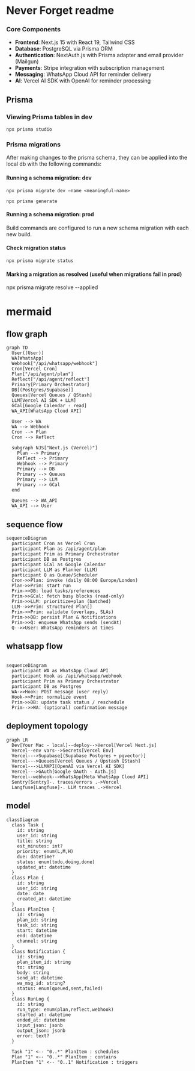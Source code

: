 # Never Forget readme

### Core Components
- **Frontend**: Next.js 15 with React 19, Tailwind CSS
- **Database**: PostgreSQL via Prisma ORM
- **Authentication**: NextAuth.js with Prisma adapter and email provider (Mailgun)
- **Payments**: Stripe integration with subscription management
- **Messaging**: WhatsApp Cloud API for reminder delivery
- **AI**: Vercel AI SDK with OpenAI for reminder processing

## Prisma

### Viewing Prisma tables in dev

`npx prisma studio`

### Prisma migrations

After making changes to the prisma schema, they can be applied into the local db with the following commands:

#### Running a schema migration: dev

`npx prisma migrate dev —name <meaningful-name>`

`npx prisma generate`

#### Running a schema migration: prod

Build commands are configured to run a new schema migration with each new build.

#### Check migration status

`npx prisma migrate status`

#### Marking a migration as resolved (useful when migrations fail in prod)

npx prisma migrate resolve --applied <full migration name>

# mermaid

## flow graph

```mermaid
graph TD
  User((User))
  WA[WhatsApp]
  Webhook["/api/whatsapp/webhook"]
  Cron[Vercel Cron]
  Plan["/api/agent/plan"]
  Reflect["/api/agent/reflect"]
  Primary[Primary Orchestrator]
  DB[(Postgres/Supabase)]
  Queues[Vercel Queues / QStash]
  LLM[Vercel AI SDK + LLM]
  GCal[Google Calendar - read]
  WA_API[WhatsApp Cloud API]

  User --> WA
  WA --> Webhook
  Cron --> Plan
  Cron --> Reflect

  subgraph NJS["Next.js (Vercel)"]
    Plan --> Primary
    Reflect --> Primary
    Webhook --> Primary
    Primary --> DB
    Primary --> Queues
    Primary --> LLM
    Primary --> GCal
  end

  Queues --> WA_API
  WA_API --> User  
```
## sequence flow


```mermaid
sequenceDiagram
  participant Cron as Vercel Cron
  participant Plan as /api/agent/plan
  participant Prim as Primary Orchestrator
  participant DB as Postgres
  participant GCal as Google Calendar
  participant LLM as Planner (LLM)
  participant Q as Queue/Scheduler
  Cron->>Plan: invoke (daily 08:00 Europe/London)
  Plan->>Prim: start run
  Prim->>DB: load tasks/preferences
  Prim->>GCal: fetch busy blocks (read-only)
  Prim->>LLM: prioritize+plan (batched)
  LLM-->>Prim: structured Plan[]
  Prim->>Prim: validate (overlaps, SLAs)
  Prim->>DB: persist Plan & Notifications
  Prim->>Q: enqueue WhatsApp sends (sendAt)
  Q-->>User: WhatsApp reminders at times
```

## whatsapp flow

```mermaid

sequenceDiagram
  participant WA as WhatsApp Cloud API
  participant Hook as /api/whatsapp/webhook
  participant Prim as Primary Orchestrator
  participant DB as Postgres
  WA->>Hook: POST message (user reply)
  Hook->>Prim: normalize event
  Prim->>DB: update task status / reschedule
  Prim-->>WA: (optional) confirmation message
```


## deployment topology

```mermaid
graph LR
  Dev[Your Mac - local]--deploy-->Vercel[Vercel Next.js]
  Vercel--env vars-->Secrets[Vercel Env]
  Vercel--->Supabase[(Supabase Postgres + pgvector)]
  Vercel--->Queues[Vercel Queues / Upstash QStash]
  Vercel--->LLMAPI[OpenAI via Vercel AI SDK]
  Vercel--->GAuth[Google OAuth - Auth.js]
  Vercel--webhook-->WhatsApp[Meta WhatsApp Cloud API]
  Sentry[Sentry]-. traces/errors .->Vercel
  Langfuse[Langfuse]-. LLM traces .->Vercel
```

## model

```mermaid
classDiagram
  class Task {
    id: string
    user_id: string
    title: string
    est_minutes: int?
    priority: enum(L,M,H)
    due: datetime?
    status: enum(todo,doing,done)
    updated_at: datetime
  }
  class Plan {
    id: string
    user_id: string
    date: date
    created_at: datetime
  }
  class PlanItem {
    id: string
    plan_id: string
    task_id: string
    start: datetime
    end: datetime
    channel: string
  }
  class Notification {
    id: string
    plan_item_id: string
    to: string
    body: string
    send_at: datetime
    wa_msg_id: string?
    status: enum(queued,sent,failed)
  }
  class RunLog {
    id: string
    run_type: enum(plan,reflect,webhook)
    started_at: datetime
    ended_at: datetime
    input_json: jsonb
    output_json: jsonb
    error: text?
  }

  Task "1" <-- "0..*" PlanItem : schedules
  Plan "1" <-- "0..*" PlanItem : contains
  PlanItem "1" <-- "0..1" Notification : triggers
```